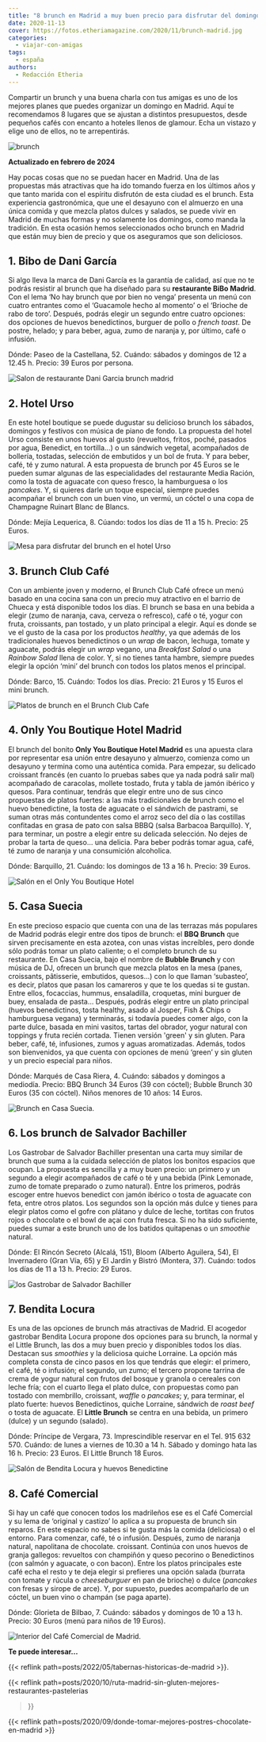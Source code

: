 ```yaml
---
title: "8 brunch en Madrid a muy buen precio para disfrutar del domingo"
date: 2020-11-13
cover: https://fotos.etheriamagazine.com/2020/11/brunch-madrid.jpg
categories: 
  - viajar-con-amigas
tags: 
  - españa
authors: 
  - Redacción Etheria
---
```


Compartir un brunch y una buena charla con tus amigas es uno de los mejores planes que 
puedes organizar un domingo en Madrid. Aquí te recomendamos 8 lugares que se ajustan a 
distintos presupuestos, desde pequeños cafés con encanto a hoteles llenos de glamour. 
Echa un vistazo y elige uno de ellos, no te arrepentirás. 

![brunch](https://fotos.etheriamagazine.com/2020/11/brunch-madrid-1.jpg "El brunch se ha convertido en una de las mejores opciones para comenzar el domingo.")

**Actualizado en febrero de 2024** 

Hay pocas cosas que no se puedan hacer en Madrid. Una de las propuestas más atractivas 
que ha ido tomando fuerza en los últimos años y que tanto marida con el espíritu 
disfrutón de esta ciudad es el brunch. Esta experiencia gastronómica, que une el 
desayuno con el almuerzo en una única comida y que mezcla platos dulces y salados, se 
puede vivir en Madrid de muchas formas y no solamente los domingos, como manda la 
tradición. En esta ocasión hemos seleccionados ocho brunch en Madrid que están muy bien 
de precio y que os aseguramos que son deliciosos. 

## 1\. Bibo de Dani García

Si algo lleva la marca de Dani García es la garantía de calidad, así que no te podrás 
resistir al brunch que ha diseñado para su **restaurante BiBo Madrid**. Con el lema ‘No 
hay brunch que por bien no venga’ presenta un menú con cuatro entrantes como el 
‘Guacamole hecho al momento’ o el ‘Brioche de rabo de toro’. Después, podrás elegir un 
segundo entre cuatro opciones: dos opciones de huevos benedictinos, burguer de pollo o 
_french toast_. De postre, helado; y para beber, agua, zumo de naranja y, por último, 
café o infusión. 

Dónde: Paseo de la Castellana, 52. Cuándo: sábados y domingos de 12 a 12.45 h. Precio: 
39 Euros por persona. 

![Salon de restaurante Dani Garcia brunch madrid](https://fotos.etheriamagazine.com/2020/11/Brunch-madrid-bibo-dani-garcia.jpg "Brunch en ©BiBo Madrid, de Dani García.")

## 2\. Hotel Urso

En este hotel boutique se puede dugustar su delicioso brunch los sábados, domingos y 
festivos con música de piano de fondo. La propuesta del hotel Urso consiste en unos 
huevos al gusto (revueltos, fritos, poché, pasados por agua, Benedict, en tortilla...) o 
un sándwich vegetal, acompañados de bollería, tostadas, selección de embutidos y un bol 
de fruta. Y para beber, café, té y zumo natural. A esta propuesta de brunch por 45 Euros 
se le pueden sumar algunas de las especialidades del restaurante Media Ración, como la 
tosta de aguacate con queso fresco, la hamburguesa o los _pancakes_. Y, si quieres darle 
un toque especial, siempre puedes acompañar el brunch con un buen vino, un vermú, un 
cóctel o una copa de Champagne Ruinart Blanc de Blancs. 

Dónde: Mejía Lequerica, 8. Cúando: todos los días de 11 a 15 h. Precio: 25 Euros. 

![Mesa para disfrutar del brunch en el hotel Urso](https://fotos.etheriamagazine.com/2020/11/Brunch-madrid-hotel-urso.jpg "Detalle del elegante brunch en el © hotel Urso.")

## 3\. Brunch Club Café

Con un ambiente joven y moderno, el Brunch Club Café ofrece un menú basado en una cocina 
sana con un precio muy atractivo en el barrio de Chueca y está disponible todos los 
días. El brunch se basa en una bebida a elegir (zumo de naranja, cava, cerveza o 
refresco), café o té, yogur con fruta, croissants, pan tostado, y un plato principal a 
elegir. Aquí es donde se ve el gusto de la casa por los productos _healthy_, ya que 
además de los tradicionales huevos benedictinos o un _wrap_ de bacon, lechuga, tomate y 
aguacate, podrás elegir un _wrap_ vegano, una _Breakfast Salad_ o una _Rainbow Salad_ 
llena de color. Y, si no tienes tanta hambre, siempre puedes elegir la opción ‘mini’ del 
brunch con todos los platos menos el principal. 

Dónde: Barco, 15. Cuándo: Todos los días. Precio: 21 Euros y 15 Euros el mini brunch. 

![Platos de brunch en el Brunch Club Cafe](https://fotos.etheriamagazine.com/2020/11/Brunch-Madrid-coffee.jpg "Deliciosas propuestas de brunch en el © Brunch Club Café.")

## 4\. Only You Boutique Hotel Madrid

El brunch del bonito **Only You Boutique Hotel Madrid** es una apuesta clara por 
representar esa unión entre desayuno y almuerzo, comienza como un desayuno y termina 
como una auténtica comida. Para empezar, su delicado croissant francés (en cuanto lo 
pruebas sabes que ya nada podrá salir mal) acompañado de caracolas, mollete tostado, 
fruta y tabla de jamón ibérico y quesos. Para continuar, tendrás que elegir entre uno de 
sus cinco propuestas de platos fuertes: a las más tradicionales de brunch como el huevo 
benedictine, la tosta de aguacate o el sándwich de pastrami, se suman otras más 
contundentes como el arroz seco del día o las costillas confitadas en grasa de pato con 
salsa BBBQ (salsa Barbacoa Barquillo). Y, para terminar, un postre a elegir entre su 
delicada selección. No dejes de probar la tarta de queso… una delicia. Para beber podrás 
tomar agua, café, té zumo de naranja y una consumición alcoholica. 

Dónde: Barquillo, 21. Cuándo: los domingos de 13 a 16 h. Precio: 39 Euros. 

![Salón en el Only You Boutique Hotel](https://fotos.etheriamagazine.com/2020/11/Brunch-madrid-only-you-boutique.jpg "Brunch en el © Only You Boutique Hotel.")

## 5\. Casa Suecia

En este precioso espacio que cuenta con una de las terrazas más populares de Madrid 
podrás elegir entre dos tipos de brunch: el **BBQ Brunch** que sirven precisamente en 
esta azotea, con unas vistas increíbles, pero donde sólo podrás tomar un plato caliente; 
o el completo brunch de su restaurante. En Casa Suecia, bajo el nombre de **Bubble 
Brunch** y con música de DJ, ofrecen un brunch que mezcla platos en la mesa (panes, 
croissants, pâtisserie, embutidos, quesos...) con lo que llaman ‘subasteo’, es decir, 
platos que pasan los camareros y que te los quedas si te gustan. Entre ellos, focaccias, 
hummus, ensaladilla, croquetas, mini burguer de buey, ensalada de pasta… Después, podrás 
elegir entre un plato principal (huevos benedictinos, tosta healthy, asado al Josper, 
Fish & Chips o hamburguesa vegana) y terminarás, si todavía puedes comer algo, con la 
parte dulce, basada en mini vasitos, tartas del obrador, yogur natural con toppings y 
fruta recién cortada. Tienen versión 'green' y sin gluten. Para beber, café, té, 
infusiones, zumos y aguas aromatizadas. Además, todos son bienvenidos, ya que cuenta con 
opciones de menú ‘green’ y sin gluten y un precio especial para niños. 

Dónde: Marqués de Casa Riera, 4. Cuándo: sábados y domingos a mediodía. Precio: BBQ 
Brunch 34 Euros (39 con cóctel); Bubble Brunch 30 Euros (35 con cóctel). Niños menores 
de 10 años: 14 Euros. 

![Brunch en Casa Suecia.](https://fotos.etheriamagazine.com/2020/11/Brunch-madrid-casa-suecia.jpg "Vistas de Madrid y del brunch de © Casa Suecia.")

## 6\. Los brunch de Salvador Bachiller

Los Gastrobar de Salvador Bachiller presentan una carta muy similar de brunch que suma a 
la cuidada selección de platos los bonitos espacios que ocupan. La propuesta es sencilla 
y a muy buen precio: un primero y un segundo a elegir acompañados de café o té y una 
bebida (Pink Lemonade, zumo de tomate preparado o zumo natural). Entre los primeros, 
podrás escoger entre huevos benedict con jamón ibérico o tosta de aguacate con feta, 
entre otros platos. Los segundos son la opción más dulce y tienes para elegir platos 
como el gofre con plátano y dulce de leche, tortitas con frutos rojos o chocolate o el 
bowl de açai con fruta fresca. Si no ha sido suficiente, puedes sumar a este brunch uno 
de los batidos quitapenas o un _smoothie_ natural. 

Dónde: El Rincón Secreto (Alcalá, 151), Bloom (Alberto Aguilera, 54), El Invernadero 
(Gran Vía, 65) y El Jardín y Bistró (Montera, 37). Cuándo: todos los días de 11 a 13 h. 
Precio: 29 Euros. 

![los Gastrobar de Salvador Bachiller](https://fotos.etheriamagazine.com/2020/11/brunch-madrid-salvador-bachiller.jpg "Tomar el brunch en los © Gastrobar de Salvador Bachiller es una excelente opción.")

## 7\. Bendita Locura

Es una de las opciones de brunch más atractivas de Madrid. El acogedor gastrobar Bendita 
Locura propone dos opciones para su brunch, la normal y el Little Brunch, las dos a muy 
buen precio y disponibles todos los días. Destacan sus _smoothies_ y la deliciosa quiche 
Lorraine. La opción más completa consta de cinco pasos en los que tendrás que elegir: el 
primero, el café, té o infusión; el segundo, un zumo; el tercero propone tarrina de 
crema de yogur natural con frutos del bosque y granola o cereales con leche fría; con el 
cuarto llega el plato dulce, con propuestas como pan tostado con membrillo, croissant, 
_waffle_ o _pancakes_; y, para terminar, el plato fuerte: huevos Benedictinos, quiche 
Lorraine, sándwich de _roast beef_ o tosta de aguacate. El **Little Brunch** se centra 
en una bebida, un primero (dulce) y un segundo (salado). 

Dónde: Príncipe de Vergara, 73. Imprescindible reservar en el Tel. 915 632 570. Cuándo: 
de lunes a viernes de 10.30 a 14 h. Sábado y domingo hata las 16 h. Precio: 23 Euros. El 
Little Brunch 18 Euros. 

![Salón de Bendita Locura y huevos Benedictine](https://fotos.etheriamagazine.com/2020/11/Brunch-madrid-bendita-locura.jpg "El café © Bendita Locura es uno de los lugares más bonitos para tomar el brunch en Madrid.")

## 8\. Café Comercial

Si hay un café que conocen todos los madrileños ese es el Café Comercial y su lema de 
‘original y castizo’ lo aplica a su propuesta de brunch sin reparos. En este espacio no 
sabes si te gusta más la comida (deliciosa) o el entorno. Para comenzar, café, té o 
infusión. Después, zumo de naranja natural, napolitana de chocolate. croissant. Continúa 
con unos huevos de granja gallegos: revueltos con champiñón y queso pecorino o 
Benedictinos (con salmón y aguacate, o con bacon). Entre los platos principales este 
café echa el resto y te deja elegir si prefieres una opción salada (burrata con tomate y 
rúcula o _cheeseburguer_ en pan de brioche) o dulce (_pancakes_ con fresas y sirope de 
arce). Y, por supuesto, puedes acompañarlo de un cóctel, un buen vino o champán (se paga 
aparte). 

Dónde: Glorieta de Bilbao, 7. Cuándo: sábados y domingos de 10 a 13 h. Precio: 30 Euros 
(menú para niños de 19 Euros). 

![Interior del Café Comercial de Madrid.](https://fotos.etheriamagazine.com/2020/11/Brunch-madrid-cafe-comercial.jpg "Salón del castizo © Café Comercial.")

**Te puede interesar...** 

{{< reflink path=posts/2022/05/tabernas-historicas-de-madrid >}}. 

{{< reflink path=posts/2020/10/ruta-madrid-sin-gluten-mejores-restaurantes-pastelerias 
>}} 

{{< reflink path=posts/2020/09/donde-tomar-mejores-postres-chocolate-en-madrid >}}
